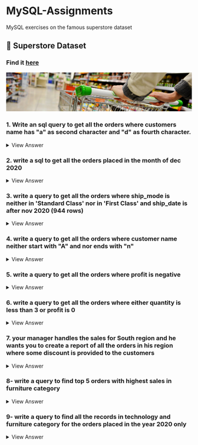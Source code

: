 # MySQL-Assignments
MySQL exercises on the famous superstore dataset

## :bank: Superstore Dataset

### Find it [here](https://github.com/soopertramp/MySQL-Assignments/tree/main/Dataset)

<p align="left">
  <img src="https://github.com/soopertramp/MySQL-Assignments/blob/main/dataset-cover.jpg">

### 1. Write an sql query to get all the orders where customers name has "a" as second character and "d" as fourth character.
<details><summary>
View Answer
</summary>
SELECT 
    customer_name
FROM
    orders
WHERE
    customer_name LIKE '_a%'
        AND customer_name LIKE '___d%'; 
        
SELECT 
    customer_name
FROM
    orders
WHERE
    customer_name LIKE '_a_d%';

</details>

### 2. write a sql to get all the orders placed in the month of dec 2020
  
<details><summary>
View Answer
</summary>
  
SELECT 
    *
FROM
    orders
WHERE
    order_Date BETWEEN '01-12-2020' AND '31-12-2020';
  
</details>

### 3. write a query to get all the orders where ship_mode is neither in 'Standard Class' nor in 'First Class' and ship_date is after nov 2020 (944 rows)

<details><summary>
View Answer
</summary>
  
SELECT 
    *
FROM
    orders
WHERE
    ship_mode NOT IN ('Standard Class' , 'First Class')
        AND ship_date > '30-11-2020';  
 
</details>

  
### 4. write a query to get all the orders where customer name neither start with "A" and nor ends with "n" 

<details><summary>
View Answer
</summary>
  
SELECT 
    customer_name
FROM
    orders
WHERE
    customer_name NOT LIKE 'A%n'

  </details>

### 5. write a query to get all the orders where profit is negative

<details><summary>
View Answer
</summary>  

SELECT 
    *
FROM
    orders
WHERE
    profit < 0;

</details>
  
### 6. write a query to get all the orders where either quantity is less than 3 or profit is 0

<details><summary>
View Answer
</summary>  

SELECT 
    *
FROM
    orders
WHERE
    quantity < 3 OR profit = 0;
                
</details>
  
### 7. your manager handles the sales for South region and he wants you to create a report of all the orders in his region where some discount is provided to the customers

<details><summary>
View Answer
</summary>
  
SELECT 
    *
FROM
    orders
WHERE
    region = 'South' AND discount > 0; 
  
</details>

### 8- write a query to find top 5 orders with highest sales in furniture category

<details><summary>
View Answer
</summary>  
 
SELECT 
    *
FROM
    orders
WHERE
    category = 'Furniture'
order by sales desc
LIMIT 5;
 
</details>
  
### 9- write a query to find all the records in technology and furniture category for the orders placed in the year 2020 only

<details><summary>
View Answer
</summary>  

SELECT 
    *
FROM
    orders
WHERE
    category IN ('Technology' , 'Furniture')
        AND order_date BETWEEN '01-01-2020' AND '31-12-2020';

</details>
